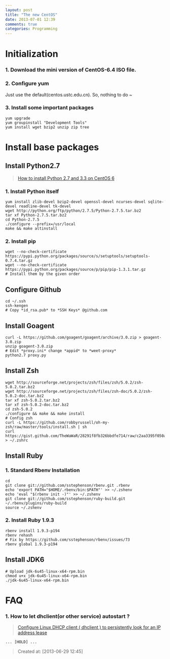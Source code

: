 ```yaml
---
layout: post
title: "The new CentOS"
date: 2013-07-01 12:39
comments: true
categories: Programming
---
```

  
Initialization
==============

### 1. Download the mini version of CentOS-6.4 ISO file.

### 2. Configure yum
  Just use the default(centos.ustc.edu.cn). So, nothing to do ~

### 3. Install some important packages

    yum upgrade
    yum groupinstall "Development Tools"
    yum install wget bzip2 unzip zip tree
    

<!-- more -->


Install base packages
=====================

Install Python2.7
-----------------
>  [How to install Python 2.7 and 3.3 on CentOS 6](http://toomuchdata.com/2012/06/25/how-to-install-python-2-7-3-on-centos-6-2/)

### 1. Install Python itself

    yum install zlib-devel bzip2-devel openssl-devel ncurses-devel sqlite-devel readline-devel tk-devel
    wget http://python.org/ftp/python/2.7.5/Python-2.7.5.tar.bz2
    tar xf Python-2.7.5.tar.bz2
    cd Python-2.7.5
    ./configure --prefix=/usr/local
    make && make altinstall


### 2. Install pip

    wget --no-check-certificate https://pypi.python.org/packages/source/s/setuptools/setuptools-0.7.4.tar.gz
    wget --no-check-certificate https://pypi.python.org/packages/source/p/pip/pip-1.3.1.tar.gz
    # Install them by the given order



Configure Github
----------------

    cd ~/.ssh
    ssh-kengen
    # Copy *id_rsa.pub* to *SSH Keys* @github.com


Install Goagent
--------------

    curl -L https://github.com/goagent/goagent/archive/3.0.zip > goagent-3.0.zip
    unzip goagent-3.0.zip
    # Edit *proxy.ini* change *appid* to *weet-proxy*
    python2.7 proxy.py



Install Zsh
-----------

    wget http://sourceforge.net/projects/zsh/files/zsh/5.0.2/zsh-5.0.2.tar.bz2
    wget http://sourceforge.net/projects/zsh/files/zsh-doc/5.0.2/zsh-5.0.2-doc.tar.bz2
    tar xf zsh-5.0.2.tar.bz2
    tar xf zsh-5.0.2-doc.tar.bz2
    cd zsh-5.0.2
    ./configure && make && make install
    # Config zsh
    curl -L https://github.com/robbyrussell/oh-my-zsh/raw/master/tools/install.sh | sh
    curl https://gist.github.com/TheWaWaR/28291f8fb326bbdfe714/raw/c2aa3395f050a273eaabd1ca6bc622af70864ec5/.zshrc > ~/.zshrc


  
Install Ruby
------------
### 1. Standard Rbenv Installation

    cd
    git clone git://github.com/sstephenson/rbenv.git .rbenv
    echo 'export PATH="$HOME/.rbenv/bin:$PATH"' >> ~/.zshenv
    echo 'eval "$(rbenv init -)"' >> ~/.zshenv
    git clone git://github.com/sstephenson/ruby-build.git
    ~/.rbenv/plugins/ruby-build
    source ~/.zshenv

    
### 2. Install Ruby 1.9.3

    rbenv install 1.9.3-p194
    rbenv rehash
    # Fix by https://github.com/sstephenson/rbenv/issues/73
    rbenv global 1.9.3-p194

    
Install JDK6
------------

    # Upload jdk-6u45-linux-x64-rpm.bin
    chmod u+x jdk-6u45-linux-x64-rpm.bin
    ./jdk-6u45-linux-x64-rpm.bin


 FAQ 
=====

### 1. How to let dhclient(or other service) autostart ?
> [Configure Linux DHCP client ( dhclient ) to persistently look for
an IP address lease](http://www.cyberciti.biz/faq/rhel-centos-configure-persistent-dhcp-client/)

    ... [HOLD] ...
    

> Created at: [2013-06-29 12:45]
  
